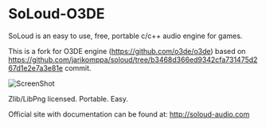 SoLoud-O3DE
======

SoLoud is an easy to use, free, portable c/c++ audio engine for games.

This is a fork for O3DE engine (https://github.com/o3de/o3de) based on https://github.com/jarikomppa/soloud/tree/b3468d366ed9342cfa731475d267d1e2e7a3e81e commit.

![ScreenShot](https://raw.github.com/jarikomppa/soloud/master/soloud.png)

Zlib/LibPng licensed. Portable. Easy.

Official site with documentation can be found at:
 http://soloud-audio.com

